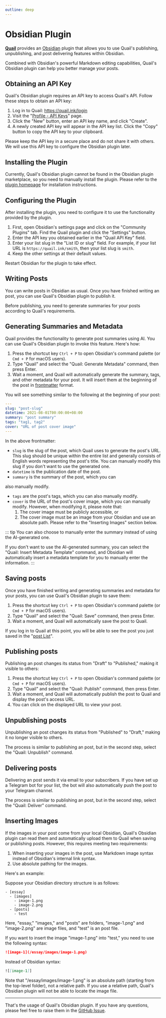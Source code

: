 ```yaml
---
outline: deep
---
```

# Obsidian Plugin

**[Quail](https://quail.ink "Quail Official Website")** provides an [Obsidian](https://obsidian.md/) plugin that allows you to use Quail's publishing, unpublishing, and post delivering features within Obsidian.

Combined with Obsidian's powerful Markdown editing capabilities, Quail's Obsidian plugin can help you better manage your posts.

## Obtaining an API Key

Quail's Obsidian plugin requires an API key to access Quail's API. Follow these steps to obtain an API key:

1. Log in to Quail: https://quail.ink/login
2. Visit the "[Profile - API Keys](https://quail.ink/dashboard/profile/apikeys)" page.
3. Click the "New" button, enter an API key name, and click "Create".
4. A newly created API key will appear in the API key list. Click the "Copy" button to copy the API key to your clipboard.

Please keep the API key in a secure place and do not share it with others. We will use this API key to configure the Obsidian plugin later.

## Installing the Plugin

Currently, Quail's Obsidian plugin cannot be found in the Obsidian plugin marketplace, so you need to manually install the plugin. Please refer to the [plugin homepage](https://github.com/lyricat/obsidian-quail) for installation instructions.

## Configuring the Plugin

After installing the plugin, you need to configure it to use the functionality provided by the plugin.

1. First, open Obsidian's settings page and click on the "Community Plugins" tab. Find the Quail plugin and click the "Settings" button.
2. Enter the API key you obtained earlier in the "Quail API Key" field.
3. Enter your list slug in the "List ID or slug" field. For example, if your list URL is `https://quail.ink/smith`, then your list slug is `smith`.
4. Keep the other settings at their default values.

Restart Obsidian for the plugin to take effect.

## Writing Posts

You can write posts in Obsidian as usual. Once you have finished writing an post, you can use Quail's Obsidian plugin to publish it.

Before publishing, you need to generate summaries for your posts according to Quail's requirements.

## Generating Summaries and Metadata

Quail provides the functionality to generate post summaries using AI. You can use Quail's Obsidian plugin to invoke this feature. Here's how:

1. Press the shortcut key `Ctrl + P` to open Obsidian's command palette (or `Cmd + P` for macOS users).
2. Type "Quail" and select the "Quail: Generate Metadata" command, then press Enter.
3. Wait a moment, and Quail will automatically generate the summary, tags, and other metadata for your post. It will insert them at the beginning of the post in [frontmatter](https://jekyllrb.com/docs/front-matter/) format.

You will see something similar to the following at the beginning of your post:

```yaml
---
slug: "post-slug"
datetime: 2021-08-01T00:00:00+08:00
summary: "post summary"
tags: "tag1, tag2"
cover: "URL of post cover image"
---
```

In the above frontmatter:

- `slug` is the slug of the post, which Quail uses to generate the post's URL. This slug should be unique within the entire list and generally consists of English words representing the post's title. You can manually modify this slug if you don't want to use the generated one.
- `datetime` is the publication date of the post.
- `summary` is the summary of the post, which you can

 also manually modify.
- `tags` are the post's tags, which you can also manually modify.
- `cover` is the URL of the post's cover image, which you can manually modify. However, when modifying it, please note that:
  1. The cover image must be publicly accessible, or
  2. The cover image must be an image from your Obsidian and use an absolute path. Please refer to the "Inserting Images" section below.

::: tip
You can also choose to manually enter the summary instead of using the AI-generated one.

If you don't want to use the AI-generated summary, you can select the "Quail: Insert Metadata Template" command, and Obsidian will automatically insert a metadata template for you to manually enter the information.
:::

## Saving posts

Once you have finished writing and generating summaries and metadata for your posts, you can use Quail's Obsidian plugin to save them:

1. Press the shortcut key `Ctrl + P` to open Obsidian's command palette (or `Cmd + P` for macOS users).
2. Type "Quail" and select the "Quail: Save" command, then press Enter.
3. Wait a moment, and Quail will automatically save the post to Quail.

If you log in to Quail at this point, you will be able to see the post you just saved in the "[post List](https://quail.ink/dashboard)".

## Publishing posts

Publishing an post changes its status from "Draft" to "Published," making it visible to others:

1. Press the shortcut key `Ctrl + P` to open Obsidian's command palette (or `Cmd + P` for macOS users).
2. Type "Quail" and select the "Quail: Publish" command, then press Enter.
3. Wait a moment, and Quail will automatically publish the post to Quail and display the post's access URL.
4. You can click on the displayed URL to view your post.

## Unpublishing posts

Unpublishing an post changes its status from "Published" to "Draft," making it no longer visible to others.

The process is similar to publishing an post, but in the second step, select the "Quail: Unpublish" command.

## Delivering posts

Delivering an post sends it via email to your subscribers. If you have set up a Telegram bot for your list, the bot will also automatically push the post to your Telegram channel.

The process is similar to publishing an post, but in the second step, select the "Quail: Deliver" command.

## Inserting Images

If the images in your post come from your local Obsidian, Quail's Obsidian plugin can read them and automatically upload them to Quail when saving or publishing posts. However, this requires meeting two requirements:

1. When inserting your images in the post, use Markdown image syntax instead of Obsidian's internal link syntax.
2. Use absolute pathing for the images.

Here's an example:

Suppose your Obsidian directory structure is as follows:

```
- [essay]
  - [images]
    - image-1.png
    - image-2.png
  - [posts]
    - test
```

Here, "essay," "images," and "posts" are folders, "image-1.png" and "image-2.png" are image files, and "test" is an post file.

If you want to insert the image "image-1.png" into "test," you need to use the following syntax:

```markdown
![image-1](/essay/images/image-1.png)
```

Instead of Obsidian syntax:

```markdown
![[image-1]]
```

Note that "/essay/images/image-1.png" is an absolute path (starting from the top-level folder), not a relative path. If you use a relative path, Quail's Obsidian plugin will not be able to locate the image file.

---

That's the usage of Quail's Obsidian plugin. If you have any questions, please feel free to raise them in the [GitHub Issue](https://github.com/lyricat/obsidian-quail/issues).